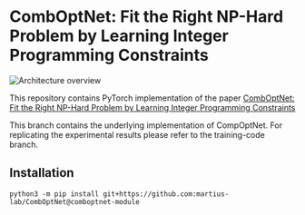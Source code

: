 # CombOptNet: Fit the Right NP-Hard Problem by Learning Integer Programming Constraints

![Architecture overview](media/arch_overview.png)


This repository contains PyTorch implementation of the paper
[CombOptNet: Fit the Right NP-Hard Problem by Learning Integer Programming Constraints](https://arxiv.org/abs/2105.02343)

This branch contains the underlying implementation of CompOptNet.
For replicating the experimental results please refer to the training-code branch.


## Installation
``python3 -m pip install git+https://github.com:martius-lab/CombOptNet@comboptnet-module``